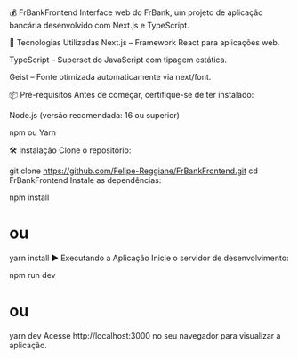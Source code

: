 💰 FrBankFrontend
Interface web do FrBank, um projeto de aplicação bancária desenvolvido com Next.js e TypeScript.

🚀 Tecnologias Utilizadas
Next.js – Framework React para aplicações web.

TypeScript – Superset do JavaScript com tipagem estática.

Geist – Fonte otimizada automaticamente via next/font.

📦 Pré-requisitos
Antes de começar, certifique-se de ter instalado:

Node.js (versão recomendada: 16 ou superior)

npm ou Yarn

🛠️ Instalação
Clone o repositório:

git clone https://github.com/Felipe-Reggiane/FrBankFrontend.git
cd FrBankFrontend
Instale as dependências:

npm install

# ou

yarn install
▶️ Executando a Aplicação
Inicie o servidor de desenvolvimento:

npm run dev

# ou

yarn dev
Acesse http://localhost:3000 no seu navegador para visualizar a aplicação.
